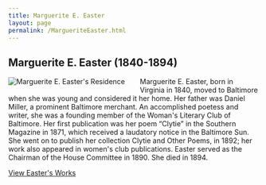 ```yaml
---
title: Marguerite E. Easter
layout: page
permalink: /MargueriteEaster.html
---
```


## Marguerite E. Easter (1840-1894)
<div style="float: left;padding-right: 30px;padding-bottom: 15px;"><img src="https://wlcb.github.io/archive/assets/img/MagueriteEaster.jpg" alt="Marguerite E. Easter's Residence"></div>

Marguerite E. Easter, born in Virginia in 1840, moved to Baltimore when she was young and considered it her home. Her father was Daniel Miller, a prominent Baltimore merchant. An accomplished poetess and writer, she was a founding member of the Woman's Literary Club of Baltimore. Her first publication was her poem “Clytie” in the Southern Magazine in 1871, which received a laudatory notice in the Baltimore Sun. She went on to publish her collection Clytie and Other Poems, in 1892; her work also appeared in women's club publications. Easter served as the Chairman of the House Committee in 1890. She died in 1894.

[View Easter's Works](https://wlcb.github.io/archive/browse.html#easter)